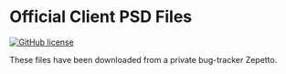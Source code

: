 # Official Client PSD Files

[![GitHub license](https://img.shields.io/github/license/mashape/apistatus.svg)](https://github.com/foxovsky/pointblank)

These files have been downloaded from a private bug-tracker Zepetto.
